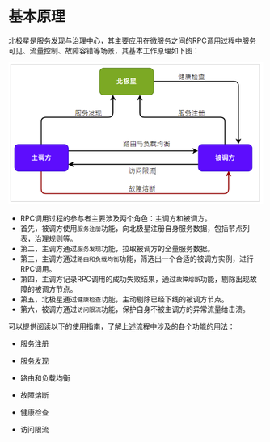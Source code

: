 # 基本原理

北极星是服务发现与治理中心，其主要应用在微服务之间的RPC调用过程中服务可见、流量控制、故障容错等场景，其基本工作原理如下图：

![](rpc_pinciple.png)

- RPC调用过程的参与者主要涉及两个角色：主调方和被调方。
- 首先，被调方使用``服务注册``功能，向北极星注册自身服务数据，包括节点列表，治理规则等。
- 第二，主调方通过``服务发现``功能，拉取被调方的全量服务数据。
- 第三，主调方通过```路由和负载均衡```功能，筛选出一个合适的被调方实例，进行RPC调用。
- 第四，主调方记录RPC调用的成功失败结果，通过```故障熔断```功能，剔除出现故障的被调方节点。
- 第五，北极星通过```健康检查```功能，主动剔除已经下线的被调方节点。
- 第六，被调方通过```访问限流```功能，保护自身不被主调方的异常流量给击溃。

可以提供阅读以下的使用指南，了解上述流程中涉及的各个功能的用法：

- [服务注册](https://polarismesh.cn/zh/doc/使用指南/服务注册/概述.html#概述)

- [服务发现](https://polarismesh.cn/zh/doc/使用指南/服务发现/概述.html#概述)

- 路由和负载均衡

- 故障熔断

- 健康检查

- 访问限流